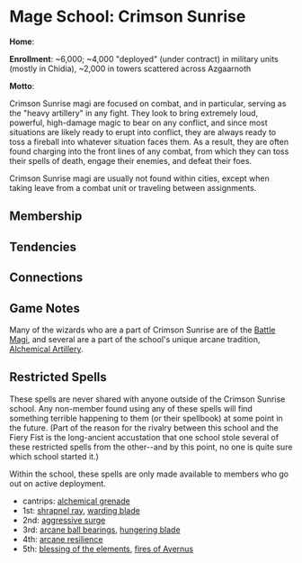 # Mage School: Crimson Sunrise
**Home**: 

**Enrollment**: ~6,000; ~4,000 "deployed" (under contract) in military units (mostly in Chidia), ~2,000 in towers scattered across Azgaarnoth 

**Motto**: 

Crimson Sunrise magi are focused on combat, and in particular, serving as the "heavy artillery" in any fight. They look to bring extremely loud, powerful, high-damage magic to bear on any conflict, and since most situations are likely ready to erupt into conflict, they are always ready to toss a fireball into whatever situation faces them. As a result, they are often found charging into the front lines of any combat, from which they can toss their spells of death, engage their enemies, and defeat their foes.

Crimson Sunrise magi are usually not found within cities, except when taking leave from a combat unit or traveling between assignments.

## Membership

## Tendencies

## Connections

## Game Notes
Many of the wizards who are a part of Crimson Sunrise are of the [Battle Magi](../../Classes/Wizard/BattleMagi.md), and several are a part of the school's unique arcane tradition, [Alchemical Artillery](../../Classes/Wizard/Artillerist.md).

## Restricted Spells
These spells are never shared with anyone outside of the Crimson Sunrise school. Any non-member found using any of these spells will find something terrible happening to them (or their spellbook) at some point in the future. (Part of the reason for the rivalry between this school and the Fiery Fist is the long-ancient accustation that one school stole several of these restricted spells from the other--and by this point, no one is quite sure which school started it.)

Within the school, these spells are only made available to members who go out on active deployment.

* cantrips: [alchemical grenade](../../Magic/Spells/alchemical-grenade.md)
* 1st: [shrapnel ray](../../Magic/Spells/shrapnel-ray.md), [warding blade](../../Magic/Spells/warding-blade.md)
* 2nd: [aggressive surge](../../Magic/Spells/aggressive-surge.md)
* 3rd: [arcane ball bearings](../../Magic/Spells/arcane-ball-bearings.md), [hungering blade](../../Magic/Spells/hungering-blade.md)
* 4th: [arcane resilience](../../Magic/Spells/arcane-resilience.md)
* 5th: [blessing of the elements](../../Magic/Spells/blessing-of-the-elements.md), [fires of Avernus](../../Magic/Spells/fires-of-Avernus.md)
